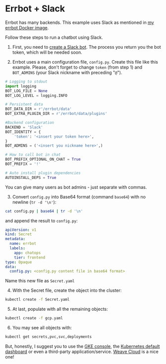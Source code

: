 # Errbot + Slack
Errbot has many backends. This example uses Slack as mentioned in [my errbot Docker image](../docker/errbot/).

Follow these steps to run a chatbot using Slack.
1. First, you need to [create a Slack bot](https://api.slack.com/apps). The process you return you the bot token, which will be needed soon.

2. Errbot uses a main configuration file, `config.py`. Create this file like this example. Please, don't forget to change `token` (from step 1) and `BOT_ADMINS` (your Slack nickname with preceding "`@`").
```python
# Logging to stdout
import logging
BOT_LOG_FILE = None
BOT_LOG_LEVEL = logging.INFO

# Persistent data
BOT_DATA_DIR = r'/errbot/data'
BOT_EXTRA_PLUGIN_DIR = r'/errbot/data/plugins'

#Backend configuration
BACKEND = 'Slack'
BOT_IDENTITY = {
    'token': '<insert your token here>',
}
BOT_ADMINS = ('<insert you nickname here>',)

# How to call bot in chat
BOT_PREFIX_OPTIONAL_ON_CHAT = True
BOT_PREFIX = '!'

# Auto install plugin dependencies
AUTOINSTALL_DEPS = True
```
You can give many users as bot admins - just separate with commas.

3. Convert `config.py` into Base64 format (command `base64`) with no newline (`tr -d '\n'`):
```bash
cat config.py | base64 | tr -d '\n'
```
and append the result to `config.py`:
```yaml
apiVersion: v1
kind: Secret
metadata:
  name: errbot
  labels:
    app: chatops
    tier: frontend
type: Opaque
data:
  config.py: <config.py content file in base64 format>
```
Name this new file as `Secret.yaml`

4. With the Secret file, create the object into the cluster:
```bash
kubectl create -f Secret.yaml
```

5. At last, populate with all the remaining objects:
```bash
kubectl create -f gcp.yaml
```

6. You may see all objects with:
```bash
kubectl get secrets,pvc,svc,deployments
```
But, honestly, I suggest you to use the [GKE console](https://console.cloud.google.com/kubernetes/list), the [Kubernetes default dashboard](https://github.com/kubernetes/dashboard) or even a third-party application/service. [Weave Cloud](https://cloud.weave.works) is a nice one!
